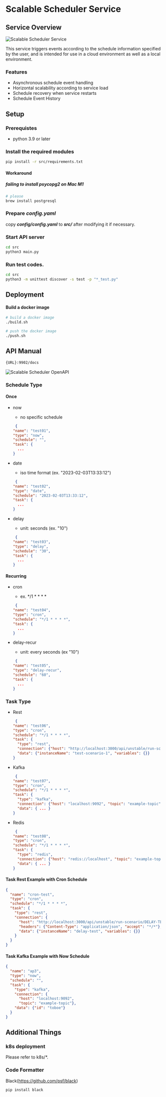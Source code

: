 # Scalable Scheduler Service

## Service Overview

![Scalable Scheduler Service](./assets/scheduler-service-diagram.png "Scalable Scheduler Service")

This service triggers events according to the schedule information specified by the user, and is intended for use in a cloud environment as well as a local environment.

### Features

- Asynchronous schedule event handling
- Horizontal scalability according to service load
- Schedule recovery when service restarts
- Schedule Event History


## Setup

### Prerequistes

- python 3.9 or later


### Install the required modules

```bash
pip install -r src/requirements.txt
```

#### Workaround 
##### failing to install psycopg2 on Mac M1

```bash
# please 
brew install postgresql
```

   




### Prepare ***config.yaml***

copy ***config/config.yaml*** to ***src/*** after modifying it if necessary.


### Start API server

```bash
cd src
python3 main.py
```

### Run test codes.

```bash
cd src
python3 -m unittest discover -s test -p "*_test.py"
```

## Deployment

#### Build a docker image

```bash
# build a docker image
./build.sh

# push the docker image
./push.sh
```


## API Manual

```bash
{URL}:9902/docs

```

![Scalable Scheduler OpenAPI](./assets/scheduler-service-openapi.png "Scalable Scheduler OpenAPI")

### Schedule Type

#### Once
- now
  - no specific schedule 
  
  ```json
   {
  "name": "test01",
  "type": "now",
  "schedule": "",
  "task": {
    ...
  }
  ```

- date 
  - iso time format (ex. "2023-02-03T13:33:12") 
  
  ```json
   {
  "name": "test02",
  "type": "date",
  "schedule": "2023-02-03T13:33:12",
  "task": {
    ...
  }
  ```

- delay 
  - unit: seconds (ex. "10") 

  ```json
   {
  "name": "test03",
  "type": "delay",
  "schedule": "30",
  "task": {
    ...
  }
  ```


#### Recurring
- cron
  - ex. */1 * * * *

  ```json
   {
  "name": "test04",
  "type": "cron",
  "schedule": "*/1 * * * *",
  "task": {
    ...
  }
  ```

- delay-recur
  - unit: every seconds (ex "10")

  ```json
   {
  "name": "test05",
  "type": "delay-recur",
  "schedule": "60",
  "task": {
    ...
  }
  ```


### Task Type

- Rest

  ```json
   {
  "name": "test06",
  "type": "cron",
  "schedule": "*/1 * * * *",
  "task": {
    "type": "rest",
    "connection": {"host": "http://localhost:3000/api/unstable/run-scenario/test-scenario-1", "headers": {"Content-Type": "application/json", "accept": "*/*"}},
    "data": {"instanceName": "test-scenario-1", "variables": {}}
  }
  ```

- Kafka

  ```json
   {
  "name": "test07",
  "type": "cron",
  "schedule": "*/1 * * * *",
  "task": {
    "type": "kafka",
    "connection": {"host": "localhost:9092", "topic": "example-topic"},
    "data": { ... }
  }
  ```

- Redis

  ```json
   {
  "name": "test08",
  "type": "cron",
  "schedule": "*/1 * * * *",
  "task": {
    "type": "redis",
    "connection": {"host": "redis://localhost", "topic": "example-topic"},
    "data": { ... }
  }
  ```


#### Task Rest Example with Cron Schedule

```json
{
  "name": "cron-test",
  "type": "cron",
  "schedule": "*/1 * * * *",
  "task": {
    "type": "rest",
    "connection": {
      "host": "http://localhost:3000/api/unstable/run-scenario/DELAY-TEST", 
      "headers": {"Content-Type": "application/json", "accept": "*/*"},
      "data": {"instanceName": "delay-test", "variables": {}}
    }
  }
}
```

#### Task Kafka Example with Now Schedule

```json
{
  "name": "ap3",
  "type": "now",
  "schedule": "",
  "task": {
    "type": "kafka",
    "connection": {
      "host": "localhost:9092", 
      "topic": "example-topic"},
    "data": {"id": "toboe"}
  }
}
```



## Additional Things

### k8s deployment

Please refer to k8s/*.

### Code Formatter

Black(https://github.com/psf/black)

```bash
pip install black
```
